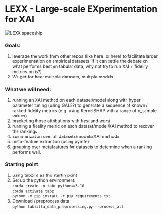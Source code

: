 # LEXX - Large-scale EXperimentation for XAI
![LEXX spaceship](https://alchetron.com/cdn/lexx-0176a8e0-a0eb-4690-b102-6943540c8c8-resize-750.jpeg)
### Goals:
1. leverage the work from other repos (like [here](https://github.com/kathrinse/TabSurvey), or [here](https://github.com/naszilla/tabzilla)) to facilitate larger experimentation on empirical datasets (if it can settle the debate on what performs best on tabular data, why not try to run XAI + fidelity metrics on is?) 
2. We get for free: multiple datasets, multiple models

   
### What we will need:
1. running an XAI method on each dataset/model along with hyper parameter tuning (using GALE?) to generate a sequence of known / ranked fidelity metrics (e.g. using KernelSHAP with a range of n_sample values)
2. bracketing those attributions with *best* and *worst*
3. running a fidelity metric on each dataset/model/XAI method to recover the rankings
4. summarization over all datasets/models/XAI methods
5. meta-feature extraction (using pymfe)
6. grouping over metafeatures for datasets to determine when a ranking performs well.

### Starting point  
1. using tabzilla as the startin point
2.  Set up the python environment:  
    `conda create -n tabz python==3.10`  
   `conda activate tabz`  
   `python -m pip install -r pip_requirements.txt`
3. Download / preprocess data:  
   `python tabzilla_data_preprocessing.py --process_all`
